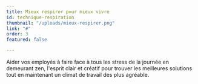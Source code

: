 ```yaml
---
title: Mieux respirer pour mieux vivre
id: technique-respiration
thumbnail: "/uploads/mieux-respirer.png"
link: "#"
order: 3
featured: false

---
```

Aider vos employés à faire face à tous les stress de la journée en demeurant zen, l'esprit clair et créatif pour trouver les meilleures solutions tout en maintenant un climat de travail des plus agréable. 